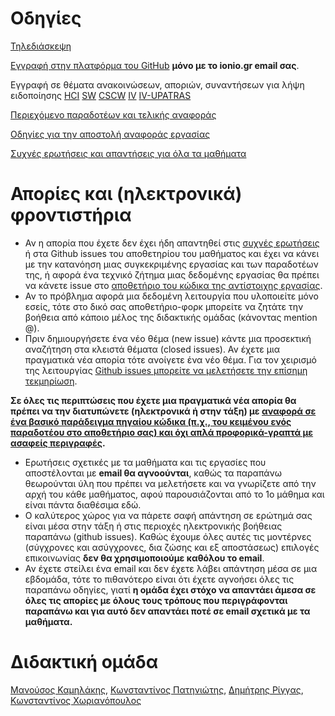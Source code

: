 # Οδηγίες

[Τηλεδιάσκεψη](distance/)

[Eγγραφή στην πλατφόρμα του GitHub](https://github.com/join) **μόνο με το ionio.gr email σας**.

Εγγραφή σε θέματα ανακοινώσεων, αποριών, συναντήσεων για λήψη ειδοποίησης [HCI](https://github.com/courses-ionio/hci/issues) [SW](https://github.com/courses-ionio/sw/issues) [CSCW](https://github.com/courses-ionio/cscw/issues) [IV](https://github.com/courses-ionio/iv/issues) [IV-UPATRAS](https://github.com/upatras-hci/iv/issues)

[Περιεχόμενο παραδοτέων και τελικής αναφοράς](deliverables/)

[Οδηγίες για την αποστολή αναφοράς εργασίας](guide/)

[Συχνές ερωτήσεις και απαντήσεις για όλα τα μαθήματα](faq/)

# Απορίες και (ηλεκτρονικά) φροντιστήρια 
* Αν η απορία που έχετε δεν έχει ήδη απαντηθεί στις [συχνές ερωτήσεις](faq/) ή στα Github issues του αποθετηρίου του μαθήματος και έχει να κάνει με την κατανόηση μιας συγκεκριμένης εργασίας και των παραδοτέων της, ή αφορά ένα τεχνικό ζήτημα μιας δεδομένης εργασίας θα πρέπει να κάνετε issue στο [αποθετήριο του κώδικα της αντίστοιχης εργασίας](https://github.com/ioniodi/). 
* Αν το πρόβλημα αφορά μια δεδομένη λειτουργία που υλοποιείτε μόνο εσείς, τότε στο δικό σας αποθετήριο-φορκ μπορείτε να ζητάτε την βοήθεια από κάποιο μέλος της διδακτικής ομάδας (κάνοντας mention @). 
* Πριν δημιουργήσετε ένα νέο θέμα (new issue) κάντε μια προσεκτική αναζήτηση στα κλειστά θέματα (closed issues). Αν έχετε μια πραγματικά νέα απορία τότε ανοίγετε ένα νέο θέμα. Για τον χειρισμό της λειτουργίας [Github issues μπορείτε να μελετήσετε την επίσημη τεκμηρίωση](https://guides.github.com/features/issues/).

**Σε όλες τις περιπτώσεις που έχετε μια πραγματικά νέα απορία θα πρέπει να την διατυπώνετε (ηλεκτρονικά ή στην τάξη) με [αναφορά σε ένα βασικό παράδειγμα πηγαίου κώδικα (π.χ., του κειμένου ενός παραδοτέου στο αποθετήριο σας) και όχι απλά προφορικά-γραπτά με ασαφείς περιγραφές](https://stackoverflow.com/help/mcve).**

* Ερωτήσεις σχετικές με τα μαθήματα και τις εργασίες που αποστέλονται με **email θα αγνοούνται**, καθώς τα παραπάνω θεωρούνται ύλη που πρέπει να μελετήσετε και να γνωρίζετε από την αρχή του κάθε μαθήματος, αφού παρουσιάζονται από το 1ο μάθημα και είναι πάντα διαθέσιμα εδώ. 
* O καλύτερος χώρος για να πάρετε σαφή απάντηση σε ερώτημά σας είναι μέσα στην τάξη ή στις περιοχές ηλεκτρονικής βοήθειας παραπάνω (github issues). Καθώς έχουμε όλες αυτές τις μοντέρνες (σύγχρονες και ασύγχρονες, δια ζώσης και εξ αποστάσεως) επιλογές επικοινωνίας **δεν θα χρησιμοποιούμε καθόλου το email**.
* Αν έχετε στείλει ένα email και δεν έχετε λάβει απάντηση μέσα σε μια εβδομάδα, τότε το πιθανότερο είναι ότι έχετε αγνοήσει όλες τις παραπάνω οδηγίες, γιατί **η ομάδα έχει στόχο να απαντάει άμεσα σε όλες τις απορίες με όλους τους τρόπους που περιγράφονται παραπάνω και για αυτό δεν απαντάει ποτέ σε email σχετικά με τα μαθήματα.**

# Διδακτική ομάδα
[Μανούσος Καμηλάκης](https://github.com/mkamgit), [Κωνσταντίνος Πατηνιώτης](https://github.com/c15pati), [Δημήτρης Ρίγγας](https://github.com/riggas-ionio), [Κωνσταντίνος Χωριανόπουλος](https://github.com/epidrome)
